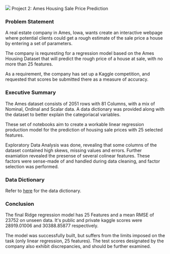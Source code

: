  ![](https://ga-dash.s3.amazonaws.com/production/assets/logo-9f88ae6c9c3871690e33280fcf557f33.png) Project 2: Ames Housing Sale Price Prediction

### Problem Statement

A real estate company in Ames, Iowa, wants create an interactive webpage where potential clients could get a rough estimate of the sale price a house by entering a set of parameters.

The company is requresting for a regression model based on the Ames Housing Dataset that will predict the rough price of a house at sale, with no more than 25 features.

As a requirement, the company has set up a Kaggle competition, and requested that scores be submitted there as a measure of accuracy.

### Executive Summary

The Ames dataset consists of 2051 rows with 81 Columns, with a mix of Nominal, Ordinal and Scalar data. A data dictionary was provided along with the dataset to better explain the categoriacal variables. 

These set of notebooks aim to create a workable linear regression production model for the prediction of housing sale prices with 25 selected features.

Exploratory Data Analysis was done, revealing that some columns of the dataset contained high skews, missing values and errors. Further examiation revealed the presense of several colinear features. These factors were sense-made of and handled during data cleaning, and factor selection was performed.


### Data Dictionary

Refer to <a href = "http://jse.amstat.org/v19n3/decock/DataDocumentation.txt">here</a> for the data dictionary. 


### Conclusion

The final Ridge regression model has 25 Features and a mean RMSE of 23752 on unseen data. It's public and private kaggle scores were 28919.01006 and 30388.85877 respectively. 

The model was successfully built, but suffers from the limits imposed on the task (only linear regression, 25 features). The test scores designated by the company also exhibit discrepancies, and should be further examined.

